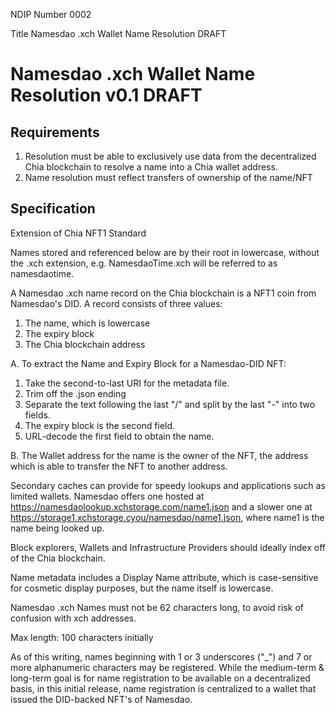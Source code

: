 NDIP Number 0002

Title Namesdao .xch Wallet Name Resolution DRAFT

# Namesdao .xch Wallet Name Resolution v0.1 DRAFT


## Requirements

1. Resolution must be able to exclusively use data from the decentralized Chia blockchain to resolve a name into a Chia wallet address.
2. Name resolution must reflect transfers of ownership of the name/NFT


## Specification

Extension of Chia NFT1 Standard

Names stored and referenced below are by their root in lowercase, without the .xch extension, e.g. NamesdaoTime.xch will be referred to as namesdaotime.

A Namesdao .xch name record on the Chia blockchain is a NFT1 coin from Namesdao's DID. A record consists of three values: 
1. The name, which is lowercase
2. The expiry block
3. The Chia blockchain address

A. To extract the Name and Expiry Block for a Namesdao-DID NFT:
1. Take the second-to-last URI for the metadata file.
2. Trim off the .json ending
3. Separate the text following the last "/" and split by the last "-" into two fields.
4. The expiry block is the second field.
5. URL-decode the first field to obtain the name.

B. The Wallet address for the name is the owner of the NFT, the address which is able to transfer the NFT to another address.


Secondary caches can provide for speedy lookups and applications such as limited wallets. Namesdao offers one hosted at 
https://namesdaolookup.xchstorage.com/name1.json and a slower one at https://storage1.xchstorage.cyou/namesdao/name1.json, 
where name1 is the name being looked up.


Block explorers, Wallets and Infrastructure Providers should ideally index off of the Chia blockchain.

Name metadata includes a Display Name attribute, which is case-sensitive for cosmetic display purposes, but the name itself is lowercase.

Namesdao .xch Names must not be 62 characters long, to avoid risk of confusion with xch addresses.

Max length: 100 characters initially

As of this writing, names beginning with 1 or 3 underscores ("_") and 7 or more alphanumeric characters may be registered. While the medium-term & long-term goal is for name registration to be available on a decentralized basis, in this initial release, name registration 
is centralized to a wallet that issued the DID-backed NFT's of Namesdao.
